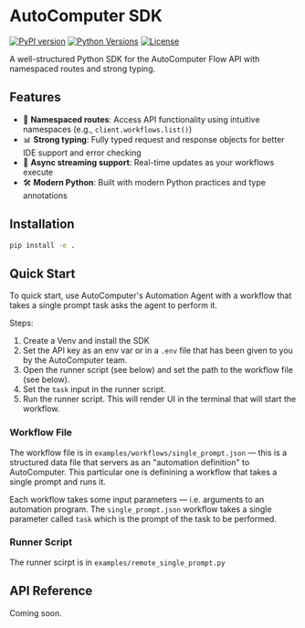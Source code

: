 # AutoComputer SDK

[![PyPI version](https://img.shields.io/pypi/v/autocomputer-sdk.svg)](https://pypi.org/project/autocomputer-sdk/)
[![Python Versions](https://img.shields.io/pypi/pyversions/autocomputer-sdk.svg)](https://pypi.org/project/autocomputer-sdk/)
[![License](https://img.shields.io/github/license/autocomputer-ai/sdk.svg)](https://github.com/autocomputer-ai/sdk/blob/main/LICENSE)

A well-structured Python SDK for the AutoComputer Flow API with namespaced routes and strong typing.

## Features

- 🔀 **Namespaced routes**: Access API functionality using intuitive namespaces (e.g., `client.workflows.list()`)
- 📊 **Strong typing**: Fully typed request and response objects for better IDE support and error checking
- 🔄 **Async streaming support**: Real-time updates as your workflows execute
- 🛠️ **Modern Python**: Built with modern Python practices and type annotations

## Installation

```bash
pip install -e .
```

## Quick Start

To quick start, use AutoComputer's Automation Agent with a workflow that takes a single prompt task asks the agent to perform it. 


Steps: 

1. Create a Venv and install the SDK
2. Set the API key as an env var or in a `.env` file that has been given to you by the AutoComputer team. 
3. Open the runner script (see below) and set the path to the workflow file (see below).
4. Set the `task` input in the runner script. 
4. Run the runner script. This will render UI in the terminal that will start the workflow. 


### Workflow File
The workflow file is in `examples/workflows/single_prompt.json` — this is a structured data file that servers as an "automation definition" to AutoComputer. This particular one is definining a workflow that takes a single prompt and runs it. 

Each workflow takes some input parameters — i.e. arguments to an automation program. The `single_prompt.json` workflow takes a single parameter called `task` which is the prompt of the task to be performed.

### Runner Script
The runner scirpt is in `examples/remote_single_prompt.py`


## API Reference

Coming soon.